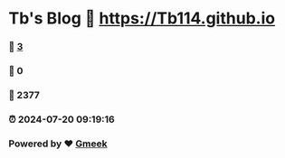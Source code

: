 # Tb's Blog :link: https://Tb114.github.io 
### :page_facing_up: [3](https://Tb114.github.io/tag.html) 
### :speech_balloon: 0 
### :hibiscus: 2377 
### :alarm_clock: 2024-07-20 09:19:16 
### Powered by :heart: [Gmeek](https://github.com/Meekdai/Gmeek)
